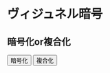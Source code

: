 <html lang='ja'>
	<head>
		<title>script</title>
		<meta charset="UTF-8">
	</head>
	<body>
		<h1>ヴィジュネル暗号</h1>
		<h2>暗号化or複合化</h2>
		<button onclick="encryption()">暗号化</button>
		<button onclick="composite()">複合化</button>
		<script src="vigenere.js"></script>
	</body>
</html>
